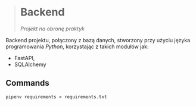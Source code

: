 ># Backend
> *Projekt na obronę praktyk*
>
Backend projektu, połączony z bazą danych, stworzony przy użyciu języka programowania *Python*, korzystając z takich modułów jak:

- FastAPI,
- SQLAlchemy


## Commands
```
pipenv requirements > requirements.txt
```